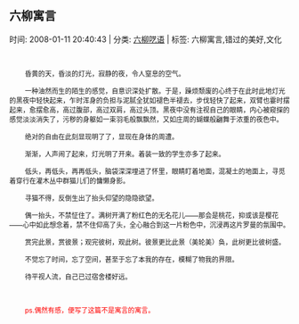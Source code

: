 
<h2>六柳寓言</h2>

<span class="time SG_txtc">时间: 2008-01-11 20:40:43 | 分类: [六柳呓语](./BlogClass_六柳呓语.md) | 标签: 六柳寓言,错过的美好,文化</span>
<!--
<table>
    <tbody>
        <tr>
            <td>时间: 2008-01-11 20:40:43</td>
            <td>分类: [六柳呓语](./BlogClass_六柳呓语.md) </td>
            <td> 标签: 六柳寓言,错过的美好,文化 </td>
        </tr>
    </tbody>
</table>
-->
<div class="articalContent" id="sina_keyword_ad_area2">
<div style="TEXT-INDENT: 2em">
<p><font style="FONT-SIZE: 12px"> <wbr/></font></p>
<p><font style="FONT-SIZE: 12px">昏黄的天，昏淡的灯光，寂静的夜，令人窒息的空气。</font></p>
<p><font style="FONT-SIZE: 12px">一种油然而生的陌生的感觉，自意识深处扩散。于是，躁烦颓废的心终于在此时此地灯光的黑夜中轻快起来，乍时浑身的负担与泥腻全犹如褪色半褪去，步伐轻快了起来，双臂也霎时摆起来，愈摆愈高，高过腹部，高过双肩，高过头顶。黑夜中没有注视自己的眼睛，内心被窥探的感觉淡淡消失了，污秽的身躯如一束羽毛般飘飘然，又如庄周的蝴蝶般翩舞于浓重的夜色中。</font></p>
<p><font style="FONT-SIZE: 12px">绝对的自由在此刻显现明了了，显现在身体的周遭。</font></p>
<p><font style="FONT-SIZE: 12px">渐渐，人声闹了起来，灯光明了开来。着装一致的学生亦多了起来。</font></p>
<p><font style="FONT-SIZE: 12px">低头，再低头，再再低头，脑袋深深埋进了怀里，眼睛盯着地面，混凝土的地面上，寻觅着穿行在灌木丛中群猫儿们的慵懒身影。</font></p>
<p><font style="FONT-SIZE: 12px">寻猫不得，反倒生出了抬头仰望的隐隐欲望。</font></p>
<p><font style="FONT-SIZE: 12px">偶一抬头，不禁怔住了。满树开满了粉红色的无名花儿——那会是桃花，抑或该是樱花——心中如此想念着，禁不住仰高了头，全心融合到这一片粉色中，沉浸再这片罗曼的氛围中。</font></p>
<p><font style="FONT-SIZE: 12px">赏完此景，赏彼景；观完彼树，观此树。彼景更比此景（美轮美）奂，此树更比彼树盛。</font></p>
<p><font style="FONT-SIZE: 12px">不觉忘了时间，忘了空间，甚至于忘了本我的存在，模糊了物我的界限。</font></p>
<p><font style="FONT-SIZE: 12px">待平视人流，自己已过宿舍楼好远。</font></p>
<p><font style="FONT-SIZE: 12px"> <wbr/></font></p>
<p><font color="#FF0000" style="FONT-SIZE: 12px">ps.偶然有感，便写了这篇不是寓言的寓言。</font></p>
</div>
</div>
